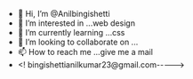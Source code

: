 - 👋 Hi, I’m @Anilbingishetti
- 👀 I’m interested in ...web design
- 🌱 I’m currently learning ...css
- 💞️ I’m looking to collaborate on ...
- 📫 How to reach me ...give me a mail 
- <! bingishettianilkumar23@gmail.com----->

<!---
Anilbingishetti/Anilbingishetti is a ✨ special ✨ repository because its `README.md` (this file) appears on your GitHub profile.
You can click the Preview link to take a look at your changes.
--->
